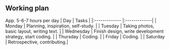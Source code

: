 ## Working plan

App. 5-6-7 hours per day
| Day | Tasks |
|:------------- |:-------------|
| Monday | Planning, inspiration, self-study. |
| Tuesday | Taking photos, basic layout, writing text. |
| Wednesday | Finish design, write development strategy, start coding. |
| Thursday | Coding. |
| Friday | Coding. |
| Saturday | Retrospective, contributing.|

